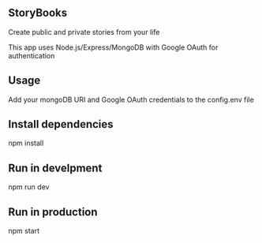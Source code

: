 ## StoryBooks <br>
Create public and private stories from your life

This app uses Node.js/Express/MongoDB with Google OAuth for authentication <br>

## Usage <br>

Add your mongoDB URI and Google OAuth credentials to the config.env file <br>

## Install dependencies <br>
npm install <br>

## Run in develpment <br>
npm run dev <br>

## Run in production <br>
npm start <br>
